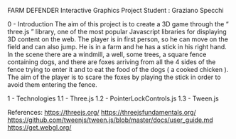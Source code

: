FARM DEFENDER
Interactive Graphics Project
Student : Graziano Specchi

0 - Introduction
The aim of this project is to create a 3D game through the “​ three.js​ ”
library, one of the most popular Javascript libraries for displaying 3D
content on the web. The player is in first person, so he can move on the
field and can also jump. He is in a farm and he has a stick in his right
hand. In the scene there are a windmill, a well, some trees, a square
fence containing dogs, and there are foxes arriving from all the 4 sides
of the fence trying to enter it and to eat the food of the dogs ( a cooked
chicken ). The aim of the player is to scare the foxes by playing the stick
in order to avoid them entering the fence.

1 - Technologies
1.1 - Three.js
1.2 - PointerLockControls.js
1.3 - Tween.js

References:
https://threejs.org/
https://threejsfundamentals.org/
https://github.com/tweenjs/tween.js/blob/master/docs/user_guide.md
https://get.webgl.org/
